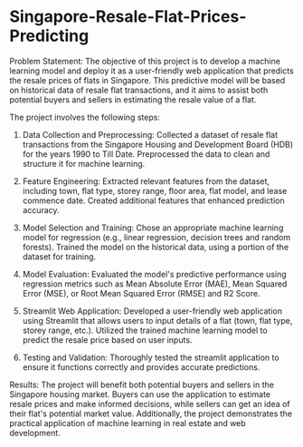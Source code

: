 # Singapore-Resale-Flat-Prices-Predicting

Problem Statement:
The objective of this project is to develop a machine learning model and deploy it as a user-friendly web application that predicts the resale prices of flats in Singapore. This predictive model will be based on historical data of resale flat transactions, and it aims to assist both potential buyers and sellers in estimating the resale value of a flat.

The project involves the following steps:

1. Data Collection and Preprocessing: Collected a dataset of resale flat transactions from the Singapore Housing and Development Board (HDB) for the years 1990 to Till Date. Preprocessed the data to clean and structure it for machine learning.

2. Feature Engineering: Extracted relevant features from the dataset, including town, flat type, storey range, floor area, flat model, and lease commence date. Created additional features that enhanced prediction accuracy.

3. Model Selection and Training: Chose an appropriate machine learning model for regression (e.g., linear regression, decision trees and random forests). Trained the model on the historical data, using a portion of the dataset for training.

4. Model Evaluation: Evaluated the model's predictive performance using regression metrics such as Mean Absolute Error (MAE), Mean Squared Error (MSE), or Root Mean Squared Error (RMSE) and R2 Score.

5. Streamlit Web Application: Developed a user-friendly web application using Streamlit that allows users to input details of a flat (town, flat type, storey range, etc.). Utilized the trained machine learning model to predict the resale
price based on user inputs.

6. Testing and Validation: Thoroughly tested the streamlit application to ensure it functions correctly and provides accurate predictions.

Results:
The project will benefit both potential buyers and sellers in the Singapore housing market. Buyers can use the application to estimate resale prices and make informed decisions, while sellers can get an idea of their flat's potential market
value. Additionally, the project demonstrates the practical application of machine learning in real estate and web development.
